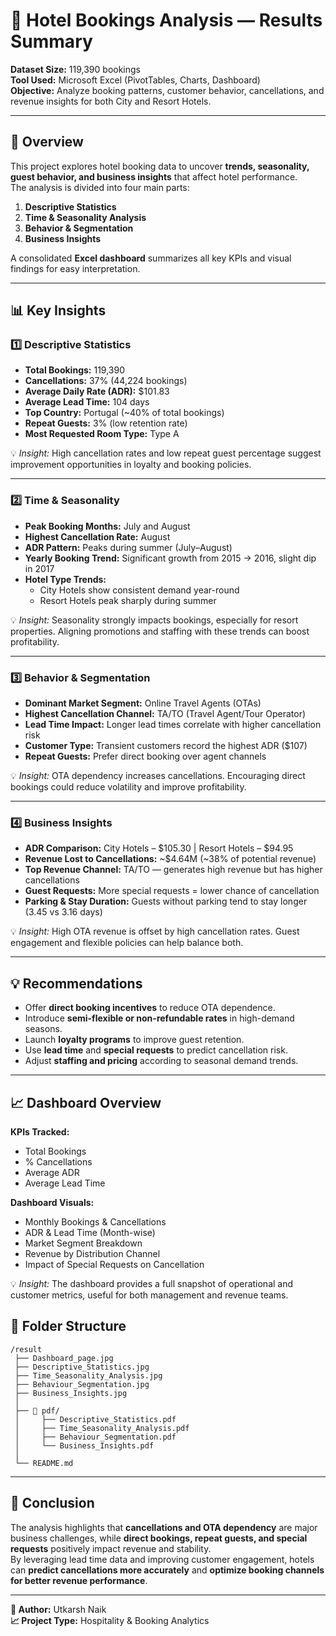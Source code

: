 # 🏨 Hotel Bookings Analysis — Results Summary

**Dataset Size:** 119,390 bookings  
**Tool Used:** Microsoft Excel (PivotTables, Charts, Dashboard)  
**Objective:** Analyze booking patterns, customer behavior, cancellations, and revenue insights for both City and Resort Hotels.

---

## 📘 Overview
This project explores hotel booking data to uncover **trends, seasonality, guest behavior, and business insights** that affect hotel performance.  
The analysis is divided into four main parts:
1. **Descriptive Statistics**
2. **Time & Seasonality Analysis**
3. **Behavior & Segmentation**
4. **Business Insights**

A consolidated **Excel dashboard** summarizes all key KPIs and visual findings for easy interpretation.

---

## 📊 Key Insights

### 1️⃣ Descriptive Statistics
- **Total Bookings:** 119,390  
- **Cancellations:** 37% (44,224 bookings)  
- **Average Daily Rate (ADR):** $101.83  
- **Average Lead Time:** 104 days  
- **Top Country:** Portugal (~40% of total bookings)  
- **Repeat Guests:** 3% (low retention rate)  
- **Most Requested Room Type:** Type A  

💡 *Insight:* High cancellation rates and low repeat guest percentage suggest improvement opportunities in loyalty and booking policies.

---

### 2️⃣ Time & Seasonality
- **Peak Booking Months:** July and August  
- **Highest Cancellation Rate:** August  
- **ADR Pattern:** Peaks during summer (July–August)  
- **Yearly Booking Trend:** Significant growth from 2015 → 2016, slight dip in 2017  
- **Hotel Type Trends:**  
  - City Hotels show consistent demand year-round  
  - Resort Hotels peak sharply during summer  

💡 *Insight:* Seasonality strongly impacts bookings, especially for resort properties. Aligning promotions and staffing with these trends can boost profitability.

---

### 3️⃣ Behavior & Segmentation
- **Dominant Market Segment:** Online Travel Agents (OTAs)  
- **Highest Cancellation Channel:** TA/TO (Travel Agent/Tour Operator)  
- **Lead Time Impact:** Longer lead times correlate with higher cancellation risk  
- **Customer Type:** Transient customers record the highest ADR ($107)  
- **Repeat Guests:** Prefer direct booking over agent channels  

💡 *Insight:* OTA dependency increases cancellations. Encouraging direct bookings could reduce volatility and improve profitability.

---

### 4️⃣ Business Insights
- **ADR Comparison:** City Hotels – $105.30 | Resort Hotels – $94.95  
- **Revenue Lost to Cancellations:** ~$4.64M (~38% of potential revenue)  
- **Top Revenue Channel:** TA/TO — generates high revenue but has higher cancellations  
- **Guest Requests:** More special requests = lower chance of cancellation  
- **Parking & Stay Duration:** Guests without parking tend to stay longer (3.45 vs 3.16 days)

💡 *Insight:* High OTA revenue is offset by high cancellation rates. Guest engagement and flexible policies can help balance both.

---

## 💡 Recommendations
- Offer **direct booking incentives** to reduce OTA dependence.  
- Introduce **semi-flexible or non-refundable rates** in high-demand seasons.  
- Launch **loyalty programs** to improve guest retention.  
- Use **lead time** and **special requests** to predict cancellation risk.  
- Adjust **staffing and pricing** according to seasonal demand trends.

---

## 📈 Dashboard Overview

**KPIs Tracked:**
- Total Bookings  
- % Cancellations  
- Average ADR  
- Average Lead Time  

**Dashboard Visuals:**
- Monthly Bookings & Cancellations  
- ADR & Lead Time (Month-wise)  
- Market Segment Breakdown  
- Revenue by Distribution Channel  
- Impact of Special Requests on Cancellation  

💡 *Insight:* The dashboard provides a full snapshot of operational and customer metrics, useful for both management and revenue teams.


## 📂 Folder Structure
```
/result
 ├── Dashboard_page.jpg
 ├── Descriptive_Statistics.jpg
 ├── Time_Seasonality_Analysis.jpg
 ├── Behaviour_Segmentation.jpg
 ├── Business_Insights.jpg
 │
 ├── 📂 pdf/
 │     ├── Descriptive_Statistics.pdf
 │     ├── Time_Seasonality_Analysis.pdf
 │     ├── Behaviour_Segmentation.pdf
 │     └── Business_Insights.pdf
 │
 └── README.md

```

---

## 🏁 Conclusion
The analysis highlights that **cancellations and OTA dependency** are major business challenges, while **direct bookings, repeat guests, and special requests** positively impact revenue and stability.  
By leveraging lead time data and improving customer engagement, hotels can **predict cancellations more accurately** and **optimize booking channels for better revenue performance**.

---

**📌 Author:** Utkarsh Naik  
**📈 Project Type:** Hospitality & Booking Analytics  


